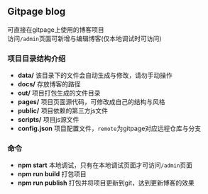 ## Gitpage blog
可直接在gitpage上使用的博客项目  
访问`/admin`页面可新增与编辑博客(仅本地调试时可访问)

### 项目目录结构介绍
* __data/__ 该目录下的文件会自动生成与修改，请勿手动操作
* __docs/__ 存放博客的路径
* __out/__ 项目打包生成的文件目录
* __pages/__ 项目页面源代码，可修改成自己的结构与风格
* __public/__ 项目依赖的第三方js文件
* __scripts/__ 项目js源文件
* __config.json__ 项目配置文件，`remote`为gitpage对应远程仓库与分支

### 命令
* __npm start__ 本地调试，只有在本地调试页面才可访问`/admin`页面
* __npm run build__ 打包项目
* __npm run publish__ 打包并将项目更新到git，达到更新博客的效果
